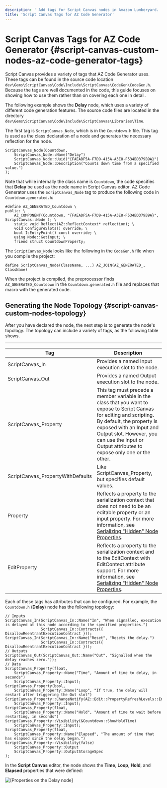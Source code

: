 ```yaml
---
description: ' Add tags for Script Canvas nodes in Amazon Lumberyard. '
title: 'Script Canvas Tags for AZ Code Generator'
---
```

# Script Canvas Tags for AZ Code Generator {#script-canvas-custom-nodes-az-code-generator-tags}

Script Canvas provides a variety of tags that AZ Code Generator uses\. These tags can be found in the source code location `dev\Gems\ScriptCanvas\Code\Include\ScriptCanvas\CodeGen\CodeGen.h`\. Because the tags are well documented in the code, this guide focuses on showing how to use them rather than on covering each one in detail\.

The following example shows the **Delay** node, which uses a variety of different code generation features\. The source code files are located in the directory `dev\Gems\ScriptCanvas\Code\Include\ScriptCanvas\Libraries\Time`\.

The first tag is `ScriptCanvas_Node`, which is in the `Countdown.h` file\. This tag is used as the class declaration of a node and generates the necessary reflection for the node\.

```
ScriptCanvas_Node(Countdown,
    ScriptCanvas_Node::Name("Delay")
    ScriptCanvas_Node::Uuid("{FAEADF5A-F7D9-415A-A3E8-F534BD379B9A}")
    ScriptCanvas_Node::Description("Counts down time from a specified value.")
);
```

Note that while internally the class name is `Countdown`, the code specifies that **Delay** be used as the node name in Script Canvas editor\. AZ Code Generator uses the `ScriptCanvas_Node` tag to produce the following code in `Countdown.generated.h`:

```
#define AZ_GENERATED_Countdown \
public: \
    AZ_COMPONENT(Countdown, "{FAEADF5A-F7D9-415A-A3E8-F534BD379B9A}", ScriptCanvas::Node ); \
    static void Reflect(AZ::ReflectContext* reflection); \
    void ConfigureSlots() override; \
    bool IsEntryPoint() const override; \
    using Node::GetInput; \
    friend struct CountdownProperty;
```

The `ScriptCanvas_Node` looks like the following in the `CodeGen.h` file when you compile the project:

```
define ScriptCanvas_Node(ClassName, ...) AZ_JOIN(AZ_GENERATED_, ClassName)
```

When the project is compiled, the preprocessor finds `AZ_GENERATED_Countdown` in the `Countdown.generated.h` file and replaces that macro with the generated code\.

## Generating the Node Topology {#script-canvas-custom-nodes-topology}

After you have declared the node, the next step is to generate the node's topology\. The topology can include a variety of tags, as the following table shows\.


****

| **Tag** | **Description** |
| --- | --- |
| ScriptCanvas\_In | Provides a named Input execution slot to the node\. |
| ScriptCanvas\_Out | Provides a named Output execution slot to the node\. |
| ScriptCanvas\_Property | This tag must precede a member variable in the class that you want to expose to Script Canvas for editing and scripting\. By default, the property is exposed with an Input and Output slot\. However, you can use the Input or Output attributes to expose only one or the other\. |
| ScriptCanvas\_PropertyWithDefaults | Like ScriptCanvas\_Property, but specifies default values\. |
| Property | Reflects a property to the serialization context that does not need to be an editable property or an input property\. For more information, see [Serializing "Hidden" Node Properties](/docs/userguide/scripting/scriptcanvas/custom-nodes-implementing-behavior#script-canvas-custom-nodes-serializing-hidden-properties)\. |
| EditProperty | Reflects a property to the serialization context and to the EditContext with EditContext attribute support\. For more information, see [Serializing "Hidden" Node Properties](/docs/userguide/scripting/scriptcanvas/custom-nodes-implementing-behavior#script-canvas-custom-nodes-serializing-hidden-properties)\. |

Each of these tags has attributes that can be configured\. For example, the `Countdown.h` \(**Delay**\) node has the following topology:

```
// Inputs
ScriptCanvas_In(ScriptCanvas_In::Name("In", "When signalled, execution is delayed at this node according to the specified properties.")
                ScriptCanvas_In::Contracts({ DisallowReentrantExecutionContract }));
ScriptCanvas_In(ScriptCanvas_In::Name("Reset", "Resets the delay.")
                ScriptCanvas_In::Contracts({ DisallowReentrantExecutionContract }));
// Outputs
ScriptCanvas_Out(ScriptCanvas_Out::Name("Out", "Signalled when the delay reaches zero."));
// Data
ScriptCanvas_Property(float,
    ScriptCanvas_Property::Name("Time", "Amount of time to delay, in seconds")
    ScriptCanvas_Property::Input);
ScriptCanvas_Property(bool,
    ScriptCanvas_Property::Name("Loop", "If true, the delay will restart after triggering the Out slot") ScriptCanvas_Property::ChangeNotify(AZ::Edit::PropertyRefreshLevels::EntireTree)
    ScriptCanvas_Property::Input);
ScriptCanvas_Property(float,
    ScriptCanvas_Property::Name("Hold", "Amount of time to wait before restarting, in seconds") ScriptCanvas_Property::Visibility(&Countdown::ShowHoldTime)
    ScriptCanvas_Property::Input);
ScriptCanvas_Property(float,
    ScriptCanvas_Property::Name("Elapsed", "The amount of time that has elapsed since the delay began.") ScriptCanvas_Property::Visibility(false)
    ScriptCanvas_Property::Output
    ScriptCanvas_Property::OutputStorageSpec
);
```

In the **Script Canvas** editor, the node shows the **Time**, **Loop**, **Hold**, and **Elapsed** properties that were defined:

![\[Properties on the Delay node\]](/images/user-guide/scripting/script-canvas/script-canvas-custom-nodes-2.png)